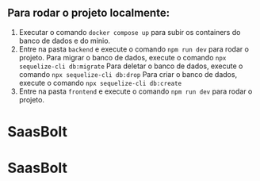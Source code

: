 ## Para rodar o projeto localmente:

1. Executar o comando `docker compose up` para subir os containers do banco de dados e do minio.
2. Entre na pasta `backend` e execute o comando `npm run dev` para rodar o projeto.
 Para migrar o banco de dados, execute o comando `npx sequelize-cli db:migrate`
 Para deletar o banco de dados, execute o comando `npx sequelize-cli db:drop`
 Para criar o banco de dados, execute o comando `npx sequelize-cli db:create`
3. Entre na pasta `frontend` e execute o comando `npm run dev` para rodar o projeto.
# SaasBolt
# SaasBolt
